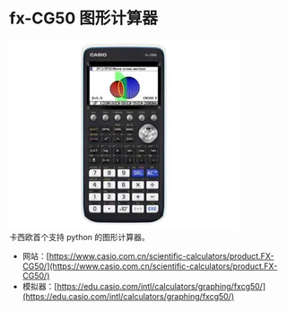 # fx-CG50 图形计算器   

![image](image.webp)    
卡西欧首个支持 python 的图形计算器。   
   
   
- 网站：[https://www.casio.com.cn/scientific-calculators/product.FX-CG50/](https://www.casio.com.cn/scientific-calculators/product.FX-CG50/)    
- 模拟器：[https://edu.casio.com/intl/calculators/graphing/fxcg50/](https://edu.casio.com/intl/calculators/graphing/fxcg50/)    
